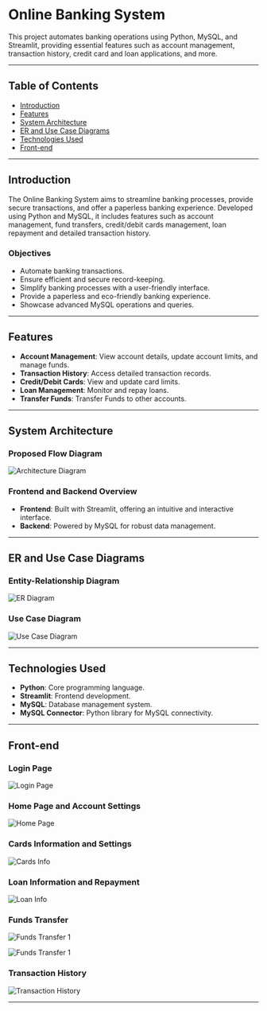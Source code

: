 # Online Banking System

This project automates banking operations using Python, MySQL, and Streamlit, providing essential features such as account management, transaction history, credit card and loan applications, and more.

---

## Table of Contents

- [Introduction](#introduction)
- [Features](#features)
- [System Architecture](#system-architecture)
- [ER and Use Case Diagrams](#er-and-use-case-diagrams)
- [Technologies Used](#technologies-used)
- [Front-end](#front-end)

---

## Introduction

The Online Banking System aims to streamline banking processes, provide secure transactions, and offer a paperless banking experience. Developed using Python and MySQL, it includes features such as account management, fund transfers, credit/debit cards management, loan repayment and detailed transaction history.

### Objectives

- Automate banking transactions.
- Ensure efficient and secure record-keeping.
- Simplify banking processes with a user-friendly interface.
- Provide a paperless and eco-friendly banking experience.
- Showcase advanced MySQL operations and queries.

---

## Features

- **Account Management**: View account details, update account limits, and manage funds.
- **Transaction History**: Access detailed transaction records.
- **Credit/Debit Cards**: View and update card limits.
- **Loan Management**: Monitor and repay loans.
- **Transfer Funds**: Transfer Funds to other accounts.
---

## System Architecture

### Proposed Flow Diagram

![Architecture Diagram](images/flow-diagram.jpg)

### Frontend and Backend Overview

- **Frontend**: Built with Streamlit, offering an intuitive and interactive interface.
- **Backend**: Powered by MySQL for robust data management.

---

## ER and Use Case Diagrams

### Entity-Relationship Diagram

![ER Diagram](images/ERD.png)

### Use Case Diagram

![Use Case Diagram](images/use-case-diagram.png)

---

## Technologies Used

- **Python**: Core programming language.
- **Streamlit**: Frontend development.
- **MySQL**: Database management system.
- **MySQL Connector**: Python library for MySQL connectivity.

---

## Front-end

### Login Page

![Login Page](images/login_page.png)

### Home Page and Account Settings

![Home Page](images/home_page.png)

### Cards Information and Settings

![Cards Info](images/cards_info.png)

### Loan Information and Repayment

![Loan Info](images/loan_info.png)

### Funds Transfer

![Funds Transfer 1](images/fund_transfer_1.png)

![Funds Transfer 1](images/fund_transfer_2.png)

### Transaction History

![Transaction History](images/transaction_history.png)

---
